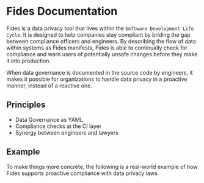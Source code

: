 # Fides Documentation

Fides is a data privacy tool that lives within the `Software Development Life Cycle`. It is designed to help companies stay compliant by briding the gap between compliance officers and engineers. By describing the flow of data within systems as Fides manifests, Fides is able to continually check for compliance and warn users of potentially unsafe changes before they make it into production.

When data governance is documented in the source code by engineers, it makes it possible for organizations to handle data privacy in a proactive manner, instead of a reactive one.

## Principles

* Data Governance as YAML
* Compliance checks at the CI layer
* Synergy between engineers and lawyers

## Example

To make things more concrete, the following is a real-world example of how Fides supports proactive compliance with data privacy laws.
